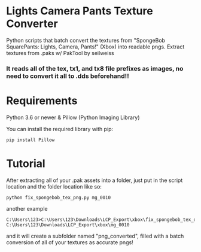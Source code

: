 # Lights Camera Pants Texture Converter
Python scripts that batch convert the textures from "SpongeBob SquarePants: Lights, Camera, Pants!" (Xbox) into readable pngs. Extract textures from .paks w/ PakTool by seilweiss
### It reads all of the tex, tx1, and tx8 file prefixes as images, no need to convert it all to .dds beforehand!!

# Requirements
Python 3.6 or newer & Pillow (Python Imaging Library)

You can install the required library with pip:
```
pip install Pillow
```

# Tutorial
After extracting all of your .pak assets into a folder, just put in the script location and the folder location like so:

```
python fix_spongebob_tex_png.py mg_0010
```
another example
```
C:\Users\123>C:\Users\123\Downloads\LCP_Export\xbox\fix_spongebob_tex_dds.py C:\Users\123\Downloads\LCP_Export\xbox\mg_0010
```

and it will create a subfolder named "png_converted", filled with a batch conversion of all of your textures as accurate pngs!
